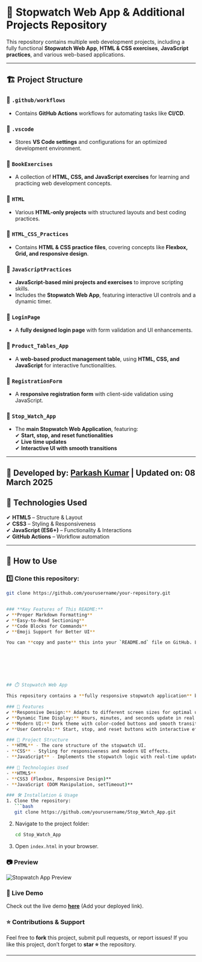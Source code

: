 # 📌 Stopwatch Web App & Additional Projects Repository

This repository contains multiple web development projects, including a fully functional **Stopwatch Web App**, **HTML & CSS exercises**, **JavaScript practices**, and various web-based applications.

---

## 🏗 Project Structure  

### 📁 `.github/workflows`  
- Contains **GitHub Actions** workflows for automating tasks like **CI/CD**.

### 📁 `.vscode`  
- Stores **VS Code settings** and configurations for an optimized development environment.

### 📁 `BookExercises`  
- A collection of **HTML, CSS, and JavaScript exercises** for learning and practicing web development concepts.

### 📁 `HTML`  
- Various **HTML-only projects** with structured layouts and best coding practices.

### 📁 `HTML_CSS_Practices`  
- Contains **HTML & CSS practice files**, covering concepts like **Flexbox, Grid, and responsive design**.

### 📁 `JavaScriptPractices`  
- **JavaScript-based mini projects and exercises** to improve scripting skills.  
- Includes the **Stopwatch Web App**, featuring interactive UI controls and a dynamic timer.

### 📁 `LoginPage`  
- A **fully designed login page** with form validation and UI enhancements.

### 📁 `Product_Tables_App`  
- A **web-based product management table**, using **HTML, CSS, and JavaScript** for interactive functionalities.

### 📁 `RegistrationForm`  
- A **responsive registration form** with client-side validation using JavaScript.

### 📁 `Stop_Watch_App`  
- The **main Stopwatch Web Application**, featuring:  
  ✔ **Start, stop, and reset functionalities**  
  ✔ **Live time updates**  
  ✔ **Interactive UI with smooth transitions**  

---
📌 **Developed by:** [Parkash Kumar](#) | **Updated on:** 08 March 2025  
---
## 🚀 Technologies Used  
✔ **HTML5** – Structure & Layout  
✔ **CSS3** – Styling & Responsiveness  
✔ **JavaScript (ES6+)** – Functionality & Interactions  
✔ **GitHub Actions** – Workflow automation  

---

## 🔗 How to Use  

### **1️⃣ Clone this repository:**  
```bash
git clone https://github.com/yourusername/your-repository.git


### **Key Features of This README:**
✔ **Proper Markdown Formatting**  
✔ **Easy-to-Read Sectioning**  
✔ **Code Blocks for Commands**  
✔ **Emoji Support for Better UI**  

You can **copy and paste** this into your `README.md` file on GitHub. Let me know if you need any modifications! 🚀







## ⏱️ Stopwatch Web App  

This repository contains a **fully responsive stopwatch application** built using **HTML, CSS, and JavaScript**. It features an interactive UI with start, stop, and reset functionalities, designed for an **intuitive and smooth user experience**.

### 🚀 Features  
✔ **Responsive Design:** Adapts to different screen sizes for optimal usability.  
✔ **Dynamic Time Display:** Hours, minutes, and seconds update in real time.  
✔ **Modern UI:** Dark theme with color-coded buttons and smooth transitions.  
✔ **User Controls:** Start, stop, and reset buttons with interactive effects.  

### 📂 Project Structure  
- **HTML** - The core structure of the stopwatch UI.  
- **CSS** - Styling for responsiveness and modern UI effects.  
- **JavaScript** - Implements the stopwatch logic with real-time updates.  

### 📌 Technologies Used  
- **HTML5**  
- **CSS3 (Flexbox, Responsive Design)**  
- **JavaScript (DOM Manipulation, setTimeout)**  

### 🛠️ Installation & Usage  
1. Clone the repository:  
   ```bash
   git clone https://github.com/yourusername/Stop_Watch_App.git
   ```
2. Navigate to the project folder:  
   ```bash
   cd Stop_Watch_App
   ```
3. Open `index.html` in your browser.  

### 📷 Preview  
![Stopwatch App Preview](path/to/image.png)  

### 🔗 Live Demo  
Check out the live demo **[here](#)** (Add your deployed link).  

### ⭐ Contributions & Support  
Feel free to **fork** this project, submit pull requests, or report issues! If you like this project, don’t forget to **star ⭐** the repository.  

---  

